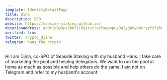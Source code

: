 ```yaml
---
template: IdentityDetailPage
title: Dina
description: SPO
website: https://seaside-staking.github.io/
donationAddress: addr1q9w3px2k8ljj6gjtsclvr5swpnpux9u2yg8xye0cryzf97g50ft2rdgpcsphf5gjzk8e6zzlgykusyrrgs8qwvr20zzsn7dxnp
verified: true
twitter: crypto_djina
telegram: hans_the_crypto
---
```


Hi I am Djina, co-SPO of Seaside Staking with my husband Hans. I take care of marketing the pool and helping delegators.
We want to run the pool at home as much as possible and help others do the same. I am not on Telegram and refer to my husband's account
